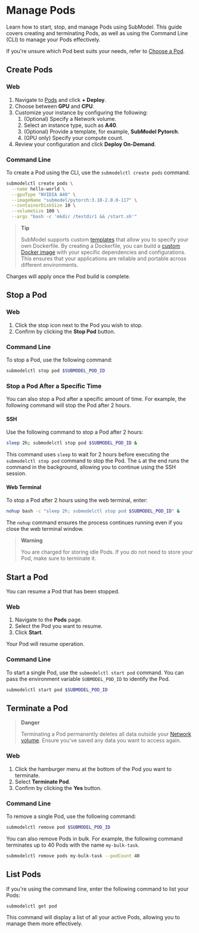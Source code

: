 # Manage Pods

Learn how to start, stop, and manage Pods using SubModel. This guide covers creating and terminating Pods, as well as using the Command Line (CLI) to manage your Pods effectively.

If you're unsure which Pod best suits your needs, refer to [Choose a Pod](/pods/choose-a-pod).

## Create Pods

### Web

1. Navigate to [Pods](https://www.submodel.io/console/pods) and click **+ Deploy**.
2. Choose between **GPU** and **CPU**.
3. Customize your instance by configuring the following:
   1. (Optional) Specify a Network volume.
   2. Select an instance type, such as **A40**.
   3. (Optional) Provide a template, for example, **SubModel Pytorch**.
   4. (GPU only) Specify your compute count.
4. Review your configuration and click **Deploy On-Demand**.

### Command Line

To create a Pod using the CLI, use the `submodelctl create pods` command.

```bash
submodelctl create pods \
  --name hello-world \
  --gpuType "NVIDIA A40" \
  --imageName "submodel/pytorch:3.10-2.0.0-117" \
  --containerDiskSize 10 \
  --volumeSize 100 \
  --args "bash -c 'mkdir /testdir1 && /start.sh'"
```

> **Tip**
>
> SubModel supports custom [templates](/pods/templates/overview) that allow you to specify your own Dockerfile. By creating a Dockerfile, you can build a [custom Docker image](/tutorials/introduction/containers/overview) with your specific dependencies and configurations. This ensures that your applications are reliable and portable across different environments.

Charges will apply once the Pod build is complete.

## Stop a Pod

### Web

1. Click the stop icon next to the Pod you wish to stop.
2. Confirm by clicking the **Stop Pod** button.

### Command Line

To stop a Pod, use the following command:

```bash
submodelctl stop pod $SUBMODEL_POD_ID
```

### Stop a Pod After a Specific Time

You can also stop a Pod after a specific amount of time. For example, the following command will stop the Pod after 2 hours.

#### SSH

Use the following command to stop a Pod after 2 hours:

```bash
sleep 2h; submodelctl stop pod $SUBMODEL_POD_ID &
```

This command uses `sleep` to wait for 2 hours before executing the `submodelctl stop pod` command to stop the Pod. The `&` at the end runs the command in the background, allowing you to continue using the SSH session.

#### Web Terminal

To stop a Pod after 2 hours using the web terminal, enter:

```bash
nohup bash -c "sleep 2h; submodelctl stop pod $SUBMODEL_POD_ID" &
```

The `nohup` command ensures the process continues running even if you close the web terminal window.

> **Warning**
>
> You are charged for storing idle Pods. If you do not need to store your Pod, make sure to terminate it.

## Start a Pod

You can resume a Pod that has been stopped.

### Web

1. Navigate to the **Pods** page.
2. Select the Pod you want to resume.
3. Click **Start**.

Your Pod will resume operation.

### Command Line

To start a single Pod, use the `submodelctl start pod` command. You can pass the environment variable `SUBMODEL_POD_ID` to identify the Pod.

```bash
submodelctl start pod $SUBMODEL_POD_ID
```

## Terminate a Pod

> **Danger**
>
> Terminating a Pod permanently deletes all data outside your [Network volume](/pods/storage/create-network-volumes). Ensure you've saved any data you want to access again.

### Web

1. Click the hamburger menu at the bottom of the Pod you want to terminate.
2. Select **Terminate Pod**.
3. Confirm by clicking the **Yes** button.

### Command Line

To remove a single Pod, use the following command:

```bash
submodelctl remove pod $SUBMODEL_POD_ID
```

You can also remove Pods in bulk. For example, the following command terminates up to 40 Pods with the name `my-bulk-task`.

```bash
submodelctl remove pods my-bulk-task --podCount 40
```

## List Pods

If you're using the command line, enter the following command to list your Pods:

```bash
submodelctl get pod
```

This command will display a list of all your active Pods, allowing you to manage them more effectively.